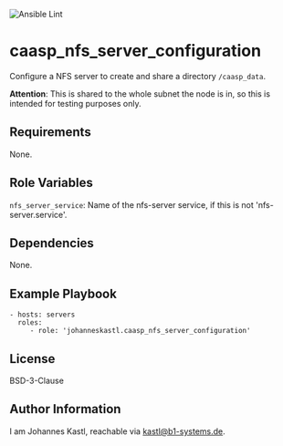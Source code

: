 ![Ansible Lint](https://github.com/johanneskastl/ansible-role-caasp_nfs_server_configuration/workflows/Ansible%20Lint/badge.svg)

caasp_nfs_server_configuration
=========

Configure a NFS server to create and share a directory `/caasp_data`.

**Attention**:
This is shared to the whole subnet the node is in, so this is intended for testing purposes only.

Requirements
------------

None.

Role Variables
--------------

`nfs_server_service`: Name of the nfs-server service, if this is not 'nfs-server.service'.

Dependencies
------------

None.

Example Playbook
----------------

    - hosts: servers
      roles:
         - role: 'johanneskastl.caasp_nfs_server_configuration'

License
-------

BSD-3-Clause

Author Information
------------------

I am Johannes Kastl, reachable via kastl@b1-systems.de.
